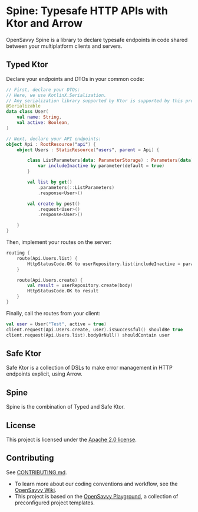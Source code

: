 # Spine: Typesafe HTTP APIs with Ktor and Arrow

OpenSavvy Spine is a library to declare typesafe endpoints in code shared between your multiplatform clients and servers.

## Typed Ktor

Declare your endpoints and DTOs in your common code:

```kotlin
// First, declare your DTOs:
// Here, we use KotlinX.Serialization.
// Any serialization library supported by Ktor is supported by this project. 
@Serializable
data class User(
	val name: String,
	val active: Boolean,
)

// Next, declare your API endpoints:
object Api : RootResource("api") {
	object Users : StaticResource("users", parent = Api) {

		class ListParameters(data: ParameterStorage) : Parameters(data) {
			var includeInactive by parameter(default = true)
		}

		val list by get()
			.parameters(::ListParameters)
			.response<User>()

		val create by post()
			.request<User>()
			.response<User>()

	}
}
```

Then, implement your routes on the server:

```kotlin
routing {
	route(Api.Users.list) {
		HttpStatusCode.OK to userRepository.list(includeInactive = parameters.includeInactive)
	}

	route(Api.Users.create) {
		val result = userRepository.create(body)
		HttpStatusCode.OK to result
	}
}
```

Finally, call the routes from your client:

```kotlin
val user = User("Test", active = true)
client.request(Api.Users.create, user).isSuccessful() shouldBe true
client.request(Api.Users.list).bodyOrNull() shouldContain user
```

## Safe Ktor

Safe Ktor is a collection of DSLs to make error management in HTTP endpoints explicit, using Arrow.

## Spine

Spine is the combination of Typed and Safe Ktor.

## License

This project is licensed under the [Apache 2.0 license](LICENSE).

## Contributing

See [CONTRIBUTING.md](CONTRIBUTING.md).
- To learn more about our coding conventions and workflow, see the [OpenSavvy Wiki](https://gitlab.com/opensavvy/wiki/-/blob/main/README.md#wiki).
- This project is based on the [OpenSavvy Playground](docs/playground/README.md), a collection of preconfigured project templates.
